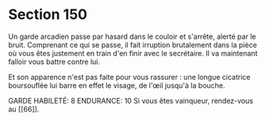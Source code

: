 # Section 150

Un garde arcadien passe par hasard dans le couloir et s'arrête, alerté par le bruit. Comprenant ce qui se passe, il fait irruption brutalement dans la pièce où vous êtes justement en train d'en finir avec le secrétaire. Il va maintenant falloir vous battre contre lui.

Et son apparence n'est pas faite pour vous rassurer : une longue cicatrice boursouflée lui barre en effet le visage, de l'œil jusqu'à la bouche.

GARDE HABILETÉ: 8 ENDURANCE: 10 Si vous êtes vainqueur, rendez-vous au [[66]].